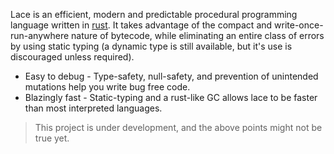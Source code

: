 Lace is an efficient, modern and predictable procedural programming language written in [rust](https://www.rust-lang.org/). It takes advantage of the compact and write-once-run-anywhere nature of bytecode, while eliminating an entire class of errors by using static typing (a dynamic type is still available, but it's use is discouraged unless required). 
* Easy to debug - Type-safety, null-safety, and prevention of unintended mutations help you write bug free code.
* Blazingly fast - Static-typing and a rust-like GC allows lace to be faster than most interpreted languages.

> This project is under development, and the above points might not be true yet.

